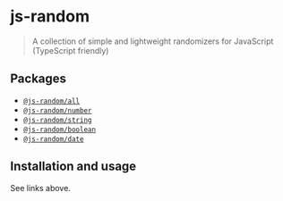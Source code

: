 # js-random

> A collection of simple and lightweight randomizers for JavaScript (TypeScript friendly)

## Packages

- [`@js-random/all`](https://github.com/Raiondesu/js-random/tree/master/packages/all#readme)
- [`@js-random/number`](https://github.com/Raiondesu/js-random/tree/master/packages/number#readme)
- [`@js-random/string`](https://github.com/Raiondesu/js-random/tree/master/packages/string#readme)
- [`@js-random/boolean`](https://github.com/Raiondesu/js-random/tree/master/packages/boolean#readme)
- [`@js-random/date`](https://github.com/Raiondesu/js-random/tree/master/packages/date#readme)

## Installation and usage

See links above.
